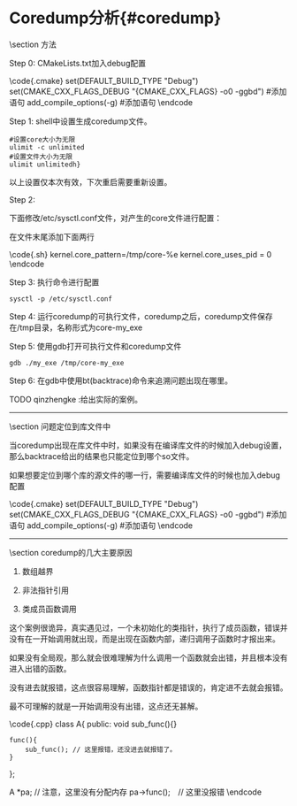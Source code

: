 Coredump分析{#coredump}
======================


\section 方法

Step 0: CMakeLists.txt加入debug配置

\code{.cmake}
set(DEFAULT_BUILD_TYPE "Debug")
set(CMAKE_CXX_FLAGS_DEBUG "{CMAKE_CXX_FLAGS} -o0 -ggbd")  #添加语句
add_compile_options(-g)   #添加语句
\endcode

Step 1: shell中设置生成coredump文件。

~~~{.sh}
#设置core大小为无限
ulimit -c unlimited
#设置文件大小为无限
ulimit unlimitedh}
~~~

以上设置仅本次有效，下次重启需要重新设置。

Step 2: 

下面修改/etc/sysctl.conf文件，对产生的core文件进行配置：

在文件末尾添加下面两行

\code{.sh}
kernel.core_pattern=/tmp/core-%e
kernel.core_uses_pid = 0
\endcode

Step 3: 执行命令进行配置

~~~{.sh}
sysctl -p /etc/sysctl.conf
~~~

Step 4: 运行coredump的可执行文件，coredump之后，coredump文件保存在/tmp目录，名称形式为core-my_exe


Step 5: 使用gdb打开可执行文件和coredump文件

~~~{.sh}
gdb ./my_exe /tmp/core-my_exe
~~~

Step 6: 在gdb中使用bt(backtrace)命令来追溯问题出现在哪里。

TODO qinzhengke :给出实际的案例。

<hr>
\section 问题定位到库文件中

当coredump出现在库文件中时，如果没有在编译库文件的时候加入debug设置，那么backtrace给出的结果也只能定位到哪个so文件。

如果想要定位到哪个库的源文件的哪一行，需要编译库文件的时候也加入debug配置

\code{.cmake}
set(DEFAULT_BUILD_TYPE "Debug")
set(CMAKE_CXX_FLAGS_DEBUG "{CMAKE_CXX_FLAGS} -o0 -ggbd")  #添加语句
add_compile_options(-g)   #添加语句
\endcode

<hr>
\section coredump的几大主要原因

1. 数组越界

2. 非法指针引用

3. 类成员函数调用

这个案例很诡异，真实遇见过，一个未初始化的类指针，执行了成员函数，错误并没有在一开始调用就出现，而是出现在函数内部，递归调用子函数时才报出来。

如果没有全局观，那么就会很难理解为什么调用一个函数就会出错，并且根本没有进入出错的函数。

没有进去就报错，这点很容易理解，函数指针都是错误的，肯定进不去就会报错。

最不可理解的就是一开始调用没有出错，这点还无甚解。

\code{.cpp}
class A{
public:
    void sub_func(){}

    func(){
        sub_func(); // 这里报错，还没进去就报错了。
    }
};

A *pa;  // 注意，这里没有分配内存
pa->func();　// 这里没报错
\endcode